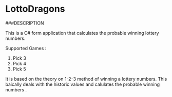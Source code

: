 # LottoDragons

###DESCRIPTION

 This is a C# form application that calculates the probable winning lottery numbers. 
 
 Supported Games : 
 1. Pick 3
 2. Pick 4
 3. Pick 5
 
It is based on the theory on 1-2-3 method of winning a lottery numbers. 
This baically deals with the historic values and calulates the probable winning numbers .
